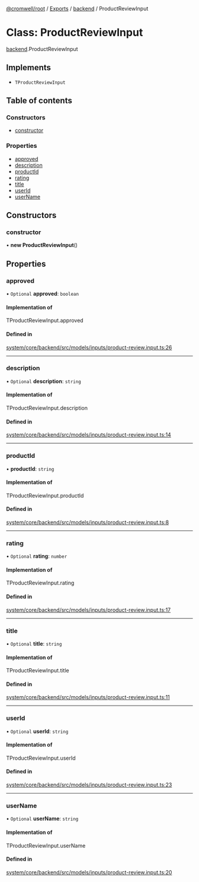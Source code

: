 [@cromwell/root](../README.md) / [Exports](../modules.md) / [backend](../modules/backend.md) / ProductReviewInput

# Class: ProductReviewInput

[backend](../modules/backend.md).ProductReviewInput

## Implements

- `TProductReviewInput`

## Table of contents

### Constructors

- [constructor](backend.ProductReviewInput.md#constructor)

### Properties

- [approved](backend.ProductReviewInput.md#approved)
- [description](backend.ProductReviewInput.md#description)
- [productId](backend.ProductReviewInput.md#productid)
- [rating](backend.ProductReviewInput.md#rating)
- [title](backend.ProductReviewInput.md#title)
- [userId](backend.ProductReviewInput.md#userid)
- [userName](backend.ProductReviewInput.md#username)

## Constructors

### constructor

• **new ProductReviewInput**()

## Properties

### approved

• `Optional` **approved**: `boolean`

#### Implementation of

TProductReviewInput.approved

#### Defined in

[system/core/backend/src/models/inputs/product-review.input.ts:26](https://github.com/CromwellCMS/Cromwell/blob/master/system/core/backend/src/models/inputs/product-review.input.ts#L26)

___

### description

• `Optional` **description**: `string`

#### Implementation of

TProductReviewInput.description

#### Defined in

[system/core/backend/src/models/inputs/product-review.input.ts:14](https://github.com/CromwellCMS/Cromwell/blob/master/system/core/backend/src/models/inputs/product-review.input.ts#L14)

___

### productId

• **productId**: `string`

#### Implementation of

TProductReviewInput.productId

#### Defined in

[system/core/backend/src/models/inputs/product-review.input.ts:8](https://github.com/CromwellCMS/Cromwell/blob/master/system/core/backend/src/models/inputs/product-review.input.ts#L8)

___

### rating

• `Optional` **rating**: `number`

#### Implementation of

TProductReviewInput.rating

#### Defined in

[system/core/backend/src/models/inputs/product-review.input.ts:17](https://github.com/CromwellCMS/Cromwell/blob/master/system/core/backend/src/models/inputs/product-review.input.ts#L17)

___

### title

• `Optional` **title**: `string`

#### Implementation of

TProductReviewInput.title

#### Defined in

[system/core/backend/src/models/inputs/product-review.input.ts:11](https://github.com/CromwellCMS/Cromwell/blob/master/system/core/backend/src/models/inputs/product-review.input.ts#L11)

___

### userId

• `Optional` **userId**: `string`

#### Implementation of

TProductReviewInput.userId

#### Defined in

[system/core/backend/src/models/inputs/product-review.input.ts:23](https://github.com/CromwellCMS/Cromwell/blob/master/system/core/backend/src/models/inputs/product-review.input.ts#L23)

___

### userName

• `Optional` **userName**: `string`

#### Implementation of

TProductReviewInput.userName

#### Defined in

[system/core/backend/src/models/inputs/product-review.input.ts:20](https://github.com/CromwellCMS/Cromwell/blob/master/system/core/backend/src/models/inputs/product-review.input.ts#L20)
